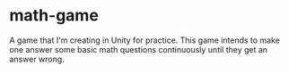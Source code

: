 # math-game
 
A game that I'm creating in Unity for practice. This game intends to make one answer some basic math questions continuously until they get an answer wrong. 